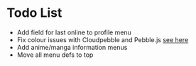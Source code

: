# Todo List
- Add field for last online to profile menu
- Fix colour issues with Cloudpebble and Pebble.js [see here](http://forums.getpebble.com/discussion/24694/pebble-js-cloudpebble-no-color-in-basalt-emulator)
- Add anime/manga information menus
- Move all menu defs to top
